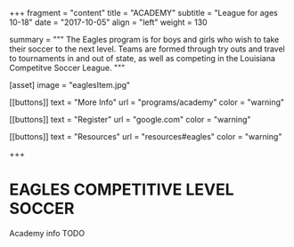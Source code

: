 +++
fragment = "content"
title = "ACADEMY"
subtitle = "League for ages 10-18"
date = "2017-10-05"
align = "left"
weight = 130

summary = """
The Eagles program is for boys and girls who wish to take their soccer to the next level. Teams are formed through try outs and travel to tournaments in and out of state, as well as competing in the Louisiana Competitve Soccer League.
"""

[asset]
  image = "eaglesItem.jpg"

[[buttons]]
  text = "More Info"
  url = "programs/academy"
  color = "warning"

[[buttons]]
  text = "Register"
  url = "google.com"
  color = "warning"

[[buttons]]
  text = "Resources"
  url = "resources#eagles"
  color = "warning"

+++

# EAGLES COMPETITIVE LEVEL SOCCER

Academy info TODO